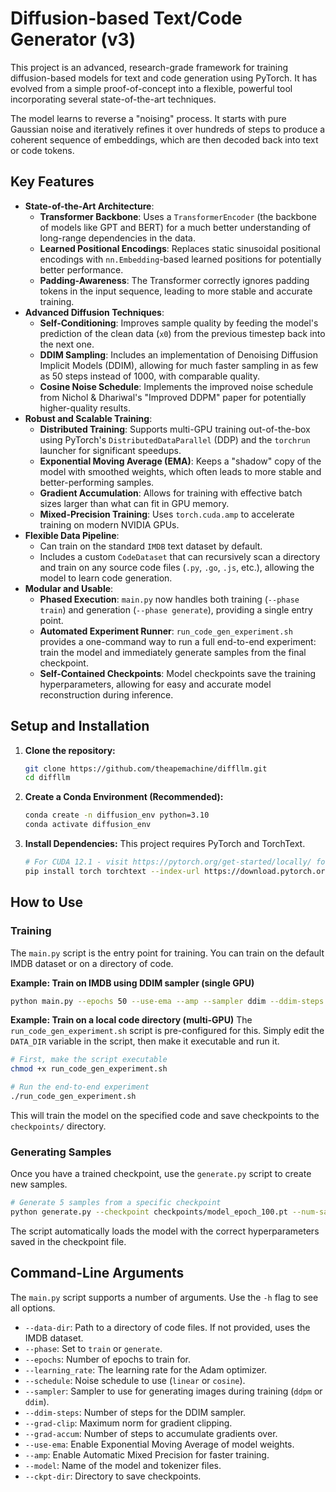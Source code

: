 # Diffusion-based Text/Code Generator (v3)

This project is an advanced, research-grade framework for training diffusion-based models for text and code generation using PyTorch. It has evolved from a simple proof-of-concept into a flexible, powerful tool incorporating several state-of-the-art techniques.

The model learns to reverse a "noising" process. It starts with pure Gaussian noise and iteratively refines it over hundreds of steps to produce a coherent sequence of embeddings, which are then decoded back into text or code tokens.

## Key Features

- **State-of-the-Art Architecture**:
    - **Transformer Backbone**: Uses a `TransformerEncoder` (the backbone of models like GPT and BERT) for a much better understanding of long-range dependencies in the data.
    - **Learned Positional Encodings**: Replaces static sinusoidal positional encodings with `nn.Embedding`-based learned positions for potentially better performance.
    - **Padding-Awareness**: The Transformer correctly ignores padding tokens in the input sequence, leading to more stable and accurate training.
- **Advanced Diffusion Techniques**:
    - **Self-Conditioning**: Improves sample quality by feeding the model's prediction of the clean data (`x0`) from the previous timestep back into the next one.
    - **DDIM Sampling**: Includes an implementation of Denoising Diffusion Implicit Models (DDIM), allowing for much faster sampling in as few as 50 steps instead of 1000, with comparable quality.
    - **Cosine Noise Schedule**: Implements the improved noise schedule from Nichol & Dhariwal's "Improved DDPM" paper for potentially higher-quality results.
- **Robust and Scalable Training**:
    - **Distributed Training**: Supports multi-GPU training out-of-the-box using PyTorch's `DistributedDataParallel` (DDP) and the `torchrun` launcher for significant speedups.
    - **Exponential Moving Average (EMA)**: Keeps a "shadow" copy of the model with smoothed weights, which often leads to more stable and better-performing samples.
    - **Gradient Accumulation**: Allows for training with effective batch sizes larger than what can fit in GPU memory.
    - **Mixed-Precision Training**: Uses `torch.cuda.amp` to accelerate training on modern NVIDIA GPUs.
- **Flexible Data Pipeline**:
    - Can train on the standard `IMDB` text dataset by default.
    - Includes a custom `CodeDataset` that can recursively scan a directory and train on any source code files (`.py`, `.go`, `.js`, etc.), allowing the model to learn code generation.
- **Modular and Usable**:
    - **Phased Execution**: `main.py` now handles both training (`--phase train`) and generation (`--phase generate`), providing a single entry point.
    - **Automated Experiment Runner**: `run_code_gen_experiment.sh` provides a one-command way to run a full end-to-end experiment: train the model and immediately generate samples from the final checkpoint.
    - **Self-Contained Checkpoints**: Model checkpoints save the training hyperparameters, allowing for easy and accurate model reconstruction during inference.

## Setup and Installation

1.  **Clone the repository:**
    ```bash
    git clone https://github.com/theapemachine/diffllm.git
    cd diffllm
    ```

2.  **Create a Conda Environment (Recommended):**
    ```bash
    conda create -n diffusion_env python=3.10
    conda activate diffusion_env
    ```

3.  **Install Dependencies:**
    This project requires PyTorch and TorchText.

    ```bash
    # For CUDA 12.1 - visit https://pytorch.org/get-started/locally/ for other versions
    pip install torch torchtext --index-url https://download.pytorch.org/whl/cu121
    ```

## How to Use

### Training

The `main.py` script is the entry point for training. You can train on the default IMDB dataset or on a directory of code.

**Example: Train on IMDB using DDIM sampler (single GPU)**
```bash
python main.py --epochs 50 --use-ema --amp --sampler ddim --ddim-steps 100
```

**Example: Train on a local code directory (multi-GPU)**
The `run_code_gen_experiment.sh` script is pre-configured for this. Simply edit the `DATA_DIR` variable in the script, then make it executable and run it.

```bash
# First, make the script executable
chmod +x run_code_gen_experiment.sh

# Run the end-to-end experiment
./run_code_gen_experiment.sh
```
This will train the model on the specified code and save checkpoints to the `checkpoints/` directory.

### Generating Samples

Once you have a trained checkpoint, use the `generate.py` script to create new samples.

```bash
# Generate 5 samples from a specific checkpoint
python generate.py --checkpoint checkpoints/model_epoch_100.pt --num-samples 5
```
The script automatically loads the model with the correct hyperparameters saved in the checkpoint file.

## Command-Line Arguments

The `main.py` script supports a number of arguments. Use the `-h` flag to see all options.

- `--data-dir`: Path to a directory of code files. If not provided, uses the IMDB dataset.
- `--phase`: Set to `train` or `generate`.
- `--epochs`: Number of epochs to train for.
- `--learning_rate`: The learning rate for the Adam optimizer.
- `--schedule`: Noise schedule to use (`linear` or `cosine`).
- `--sampler`: Sampler to use for generating images during training (`ddpm` or `ddim`).
- `--ddim-steps`: Number of steps for the DDIM sampler.
- `--grad-clip`: Maximum norm for gradient clipping.
- `--grad-accum`: Number of steps to accumulate gradients over.
- `--use-ema`: Enable Exponential Moving Average of model weights.
- `--amp`: Enable Automatic Mixed Precision for faster training.
- `--model`: Name of the model and tokenizer files.
- `--ckpt-dir`: Directory to save checkpoints.
